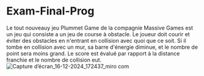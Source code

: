 # Exam-Final-Prog


Le tout nouveauy jeu Plummet Game de la compagnie Massive Games est un jeu qui consiste a un jeu de course à obstacle. Le joueur doit courir et éviter des obstacles en n'entrant en collision avec quoi que ce soit. Si il tombe en collision avec un mur, sa barre d'énergie diminue, et le nombre de point sera moins grand. Le score est évalué par rapport à la distance franchie et le nombre de collision eut.
![Capture d’écran_16-12-2024_172437_miro com](https://github.com/user-attachments/assets/8ed885b9-e397-4d4a-8139-84ce53a2f97c)
